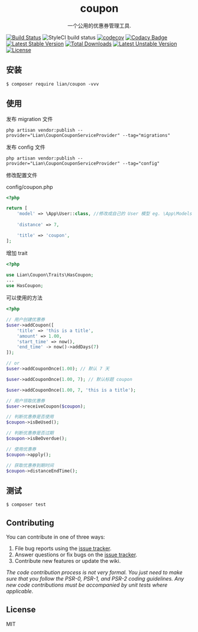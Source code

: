 <h1 align="center"> coupon </h1>

<p align="center"> 一个公用的优惠券管理工具.</p>

[![Build Status](https://travis-ci.org/m809745357/coupon.svg?branch=master)](https://travis-ci.org/m809745357/coupon)
![StyleCI build status](https://github.styleci.io/repos/146409515/shield)
[![codecov](https://codecov.io/gh/m809745357/coupon/branch/master/graph/badge.svg)](https://codecov.io/gh/m809745357/coupon)
[![Codacy Badge](https://api.codacy.com/project/badge/Grade/5d1c0c2d661346a0953e7025c14f4318)](https://www.codacy.com/app/m809745357/coupon?utm_source=github.com&amp;utm_medium=referral&amp;utm_content=m809745357/coupon&amp;utm_campaign=Badge_Grade)
[![Latest Stable Version](https://poser.pugx.org/lian/coupon/v/stable)](https://packagist.org/packages/lian/coupon)
[![Total Downloads](https://poser.pugx.org/lian/coupon/downloads)](https://packagist.org/packages/lian/coupon)
[![Latest Unstable Version](https://poser.pugx.org/lian/coupon/v/unstable)](https://packagist.org/packages/lian/coupon)
[![License](https://poser.pugx.org/lian/coupon/license)](https://packagist.org/packages/lian/coupon)

## 安装

```shell
$ composer require lian/coupon -vvv
```

## 使用

发布 migration 文件

```shell
php artisan vendor:publish --provider="Lian\CouponCouponServiceProvider" --tag="migrations"
```

发布 config 文件

```shell
php artisan vendor:publish --provider="Lian\CouponCouponServiceProvider" --tag="config"
```

修改配置文件

config/coupon.php

```php
<?php

return [
    'model' => \App\User::class, //修改成自己的 User 模型 eg. \App\Models\User::class
    
    'distance' => 7,

    'title' => 'coupon',
];

```

增加 trait

```php
<?php

use Lian\Coupon\Traits\HasCoupon;
...
use HasCoupon;
```

可以使用的方法

```php
<?php

// 用户创建优惠券
$user->addCoupon([
    'title' => 'this is a title',
    'amount' => 1.00,
    'start_time' => now(),
    'end_time' -> now()->addDays(7)
]);

// or
$user->addCouponOnce(1.00); // 默认 7 天

$user->addCouponOnce(1.00, 7); // 默认标题 coupon

$user->addCouponOnce(1.00, 7, 'this is a title');

// 用户领取优惠券
$user->receiveCoupon($coupon);

// 判断优惠券是否使用
$coupon->isBeUsed();

// 判断优惠券是否过期
$coupon->isBeOverdue();

// 使用优惠券
$coupon->apply();

// 获取优惠券到期时间
$coupon->distanceEndTime();
```

## 测试

```shell
$ composer test
```

## Contributing

You can contribute in one of three ways:

1. File bug reports using the [issue tracker](https://github.com/m809745357/coupon/issues).
2. Answer questions or fix bugs on the [issue tracker](https://github.com/m809745357/coupon/issues).
3. Contribute new features or update the wiki.

_The code contribution process is not very formal. You just need to make sure that you follow the PSR-0, PSR-1, and PSR-2 coding guidelines. Any new code contributions must be accompanied by unit tests where applicable._

## License

MIT